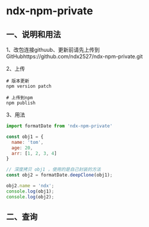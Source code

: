 # ndx-npm-private

## 一、说明和用法

1、改包连接githuub、更新前请先上传到GitHubhttps://github.com/ndx2527/ndx-npm-private.git

2、上传

```
# 版本更新
npm version patch

# 上传到npm
npm publish
```

3、用法

```js
import formatDate from 'ndx-npm-private'

const obj1 = {
  name: 'tom',
  age: 20,
  arr: [1, 2, 3, 4]
}

// 深度拷贝 obj1 ，使用的是自己封装的方法
const obj2 = formatDate.deepClone(obj1);

obj2.name = 'ndx';
console.log(obj1);
console.log(obj2);
```



## 二、查询